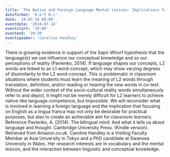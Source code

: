 ```yaml
---
title: 'The Native and Foreign Language Mental Lexicon: Implications for Teaching'
dateformat: 'd-m-Y H:i'
date: '14-07-18 00:00'
eventdate: '2018-07-14'
eventstart: '19:00'
eventend: '20:30'
eventspeaker: 'Caroline Handley'
---
```


There is growing evidence in support of the Sapir-Whorf hypothesis that the language(s) we use influence our conceptual knowledge and so our perceptions of reality (Pavlenko, 2014). If language shapes our concepts, L2 words are linked to an L1 word-concept, which may show varying degrees of dissimilarity to the L2 word-concept. This is problematic in classroom situations where students must learn the meaning of L2 words through translation, definition, and/or reading or hearing the new words in co-text. Without the wider context of the socio-cultural reality words simultaneously refer to and depict, it might not be merely difficult for L2 learners to achieve native-like language competence, but impossible. We will reconsider what is involved in learning a foreign language and the implication that focusing on English as a lingua franca may not only be desirable for practical purposes, but also to create an achievable aim for classroom learners. 
Reference
Pavlenko, A. (2014). The bilingual mind: And what it tells us about language and thought. Cambridge University Press. (Kindle version). Retrieved from Amazon.co.uk.
Caroline Handley is a Visiting Faculty Member at Asia University in Tokyo and a PhD candidate at Swansea University in Wales. Her research interests are in vocabulary and the mental lexicon, and the interaction between linguistic and conceptual knowledge.


